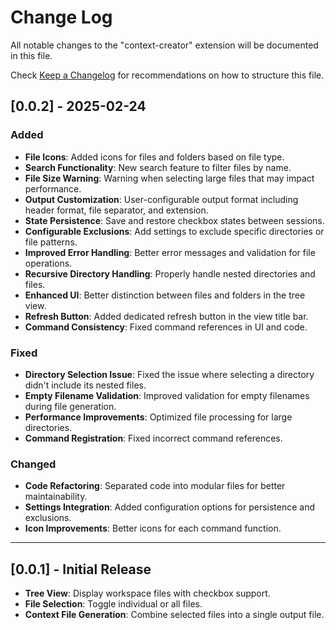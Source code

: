 # Change Log

All notable changes to the "context-creator" extension will be documented in this file.

Check [Keep a Changelog](http://keepachangelog.com/) for recommendations on how to structure this file.

## [0.0.2] - 2025-02-24

### Added
- **File Icons**: Added icons for files and folders based on file type.
- **Search Functionality**: New search feature to filter files by name.
- **File Size Warning**: Warning when selecting large files that may impact performance.
- **Output Customization**: User-configurable output format including header format, file separator, and extension.
- **State Persistence**: Save and restore checkbox states between sessions.
- **Configurable Exclusions**: Add settings to exclude specific directories or file patterns.
- **Improved Error Handling**: Better error messages and validation for file operations.
- **Recursive Directory Handling**: Properly handle nested directories and files.
- **Enhanced UI**: Better distinction between files and folders in the tree view.
- **Refresh Button**: Added dedicated refresh button in the view title bar.
- **Command Consistency**: Fixed command references in UI and code.

### Fixed
- **Directory Selection Issue**: Fixed the issue where selecting a directory didn't include its nested files.
- **Empty Filename Validation**: Improved validation for empty filenames during file generation.
- **Performance Improvements**: Optimized file processing for large directories.
- **Command Registration**: Fixed incorrect command references.

### Changed
- **Code Refactoring**: Separated code into modular files for better maintainability.
- **Settings Integration**: Added configuration options for persistence and exclusions.
- **Icon Improvements**: Better icons for each command function.

---

## [0.0.1] - Initial Release

- **Tree View**: Display workspace files with checkbox support.
- **File Selection**: Toggle individual or all files.
- **Context File Generation**: Combine selected files into a single output file.
